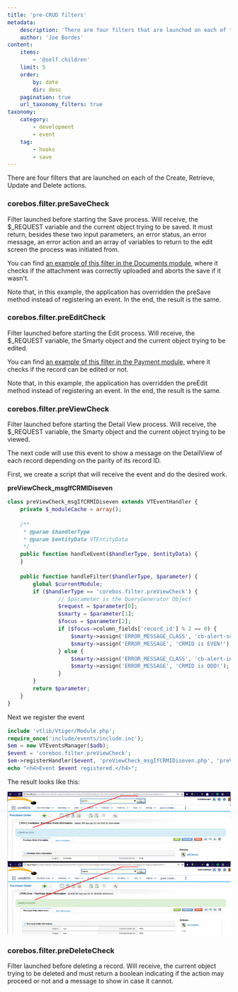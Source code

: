 ```yaml
---
title: 'pre-CRUD filters'
metadata:
    description: 'There are four filters that are launched on each of the Create, Retrieve, Update and Delete actions.'
    author: 'Joe Bordes'
content:
    items:
        - '@self.children'
    limit: 5
    order:
        by: date
        dir: desc
    pagination: true
    url_taxonomy_filters: true
taxonomy:
    category:
        - development
        - event
    tag:
        - hooks
        - save
---
```


There are four filters that are launched on each of the Create, Retrieve, Update and Delete actions.

### corebos.filter.preSaveCheck

Filter launched before starting the Save process. Will receive, the $_REQUEST variable and the current object trying to be saved. It must return, besides these two input parameters, an error status, an error message, an error action and an array of variables to return to the edit screen the process was initiated from.

You can find [an example of this filter in the Documents module,](https://github.com/tsolucio/corebos/blob/master/modules/Documents/Documents.php#L180) where it checks if the attachment was correctly uploaded and aborts the save if it wasn't. 

<div class="notices blue"> Note that, in this example, the application has overridden the preSave method instead of registering an event. In the end, the result is the same.
</div>

### corebos.filter.preEditCheck

Filter launched before starting the Edit process. Will receive, the $_REQUEST variable, the Smarty object and the current object trying to be edited.

You can find [an example of this filter in the Payment module,](https://github.com/tsolucio/corebos/blob/master/modules/CobroPago/CobroPago.php#L506) where it checks if the record can be edited or not.

<div class="notices blue"> Note that, in this example, the application has overridden the preEdit method instead of registering an event. In the end, the result is the same.
</div>

### corebos.filter.preViewCheck

Filter launched before starting the Detail View process. Will receive, the $_REQUEST variable, the Smarty object and the current object trying to be viewed.

The next code will use this event to show a message on the DetailView of each record depending on the parity of its record ID.

First, we create a script that will receive the event and do the desired work.

**preViewCheck_msgIfCRMIDiseven**

```php 
class preViewCheck_msgIfCRMIDiseven extends VTEventHandler {
	private $_moduleCache = array();
 
	/**
	 * @param $handlerType
	 * @param $entityData VTEntityData
	 */
	public function handleEvent($handlerType, $entityData) {
	}
 
	public function handleFilter($handlerType, $parameter) {
		global $currentModule;
		if ($handlerType == 'corebos.filter.preViewCheck') {
				// $parameter is the QueryGenerator Object
				$request = $parameter[0];
				$smarty = $parameter[1];
				$focus = $parameter[2];
				if ($focus->column_fields['record_id'] % 2 == 0) {
					$smarty->assign('ERROR_MESSAGE_CLASS', 'cb-alert-success');
					$smarty->assign('ERROR_MESSAGE', 'CRMID is EVEN!');
				} else {
					$smarty->assign('ERROR_MESSAGE_CLASS', 'cb-alert-info');
					$smarty->assign('ERROR_MESSAGE', 'CRMID is ODD!');
				}
		}
		return $parameter;
	}
}
```
Next we register the event

```php 
include 'vtlib/Vtiger/Module.php';
require_once('include/events/include.inc');
$em = new VTEventsManager($adb);
$event = 'corebos.filter.preViewCheck';
$em->registerHandler($event, 'preViewCheck_msgIfCRMIDiseven.php', 'preViewCheck_msgIfCRMIDiseven');
echo "<h4>Event $event registered.</h4>";
```
The result looks like this:

![](crmidevenodd.png?width=100%)

### corebos.filter.preDeleteCheck

Filter launched before deleting a record. Will receive, the current object trying to be deleted and must return a boolean indicating if the action may proceed or not and a message to show in case it cannot.


